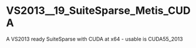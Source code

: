 # VS2013__19_SuiteSparse_Metis_CUDA
A VS2013 ready SuiteSparse with CUDA at x64 - usable is CUDA55_2013
